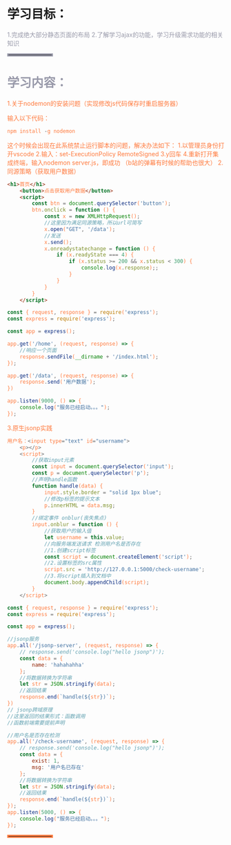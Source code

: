 ﻿# 学习目标：

<font color=#999AAA >1.完成绝大部分静态页面的布局
2.了解学习ajax的功能，学习升级需求功能的相关知识
<hr style=" border:solid; width:100px; height:1px;" color=#000000 size=1">

# 学习内容：

<font color=#ff7b3f >1.关于nodemon的安装问题（实现修改js代码保存时重启服务器）

输入以下代码：
```javascript
npm install -g nodemon
```
这个时候会出现在此系统禁止运行脚本的问题，解决办法如下：
1.以管理员身份打开vscode
2.输入：set-ExecutionPolicy RemoteSigned
3.y回车
4.重新打开集成终端，输入nodemon server.js，即成功
（b站的弹幕有时候的帮助也很大）
<font color=#ff7b3f >2.同源策略（获取用户数据）

```html
<h1>首页</h1>
    <button>点击获取用户数据</button>
    <script>
        const btn = document.querySelector('button');
        btn.onclick = function () {
            const x = new XMLHttpRequest();
            //这里因为满足同源策略，所以url可简写
            x.open("GET", '/data');
            //发送
            x.send();
            x.onreadystatechange = function () {
                if (x.readyState === 4) {
                    if (x.status >= 200 && x.status < 300) {
                        console.log(x.response);;
                    }
                }
            }
        }
    </script>
```

```javascript
const { request, response } = require('express');
const express = require('express');

const app = express();

app.get('/home', (request, response) => {
    //响应一个页面
    response.sendFile(__dirname + '/index.html');
});

app.get('/data', (request, response) => {
    response.send('用户数据');
})

app.listen(9000, () => {
    console.log("服务已经启动。。。");
});
```
<font color=#ff7b3f >3.原生jsonp实践

```javascript
用户名：<input type="text" id="username">
    <p></p>
    <script>
        //获取input元素
        const input = document.querySelector('input');
        const p = document.querySelector('p');
        //声明handle函数
        function handle(data) {
            input.style.border = "solid 1px blue";
            //修改p标签的提示文本
            p.innerHTML = data.msg;
        }
        //绑定事件 onblur(丧失焦点)
        input.onblur = function () {
            //获取用户的输入值
            let username = this.value;
            //向服务端发送请求 检测用户名是否存在
            //1.创建script标签
            const script = document.createElement('script');
            //2.设置标签的src属性
            script.src = 'http://127.0.0.1:5000/check-username';
            //3.将script插入到文档中
            document.body.appendChild(script);
        }
    </script>
```

```javascript
const { request, response } = require('express');
const express = require('express');

const app = express();

//jsonp服务
app.all('/jsonp-server', (request, response) => {
    // response.send('console.log("hello jsonp")');
    const data = {
        name: 'hahahahha'
    };
    //将数据转换为字符串
    let str = JSON.stringify(data);
    //返回结果
    response.end(`handle(${str})`);
})
// jsonp跨域原理
//这里返回的结果形式：函数调用
//函数前端需要提前声明

//用户名是否存在检测
app.all('/check-username', (request, response) => {
    // response.send('console.log("hello jsonp")');
    const data = {
        exist: 1,
        msg: '用户名已存在'
    };
    //将数据转换为字符串
    let str = JSON.stringify(data);
    //返回结果
    response.end(`handle(${str})`);
});
app.listen(5000, () => {
    console.log("服务已经启动。。。");
});
```
<hr style=" border:solid; width:100px; height:1px;" color=#000000 size=1">


